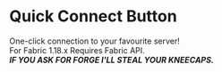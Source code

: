 # Quick Connect Button
One-click connection to your favourite server! <br>
For Fabric 1.18.x Requires Fabric API. <br>
**_IF YOU ASK FOR FORGE I'LL STEAL YOUR KNEECAPS._**

